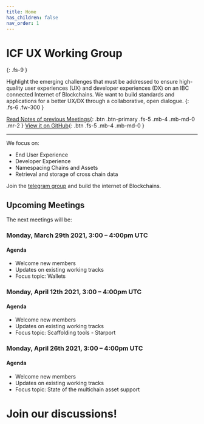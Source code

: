 ```yaml
---
title: Home
has_children: false
nav_order: 1
---
```



# ICF UX Working Group
{: .fs-9 }

Highlight the emerging challenges that must be addressed to ensure high-quality user experiences (UX) and developer experiences (DX) on an IBC connected Internet of Blockchains. We want to build standards and applications for a better UX/DX  through a collaborative, open dialogue.
{: .fs-6 .fw-300 }

[Read Notes of previous Meetings](https://interchain.neueux.com/meeting_notes/meetings.html){: .btn .btn-primary .fs-5 .mb-4 .mb-md-0 .mr-2 } [View it on GitHub](https://github.com/apeunit/interchain.neueux.com){: .btn .fs-5 .mb-4 .mb-md-0 }

---

We focus on:
* End User Experience
* Developer Experience
* Namespacing Chains and Assets
* Retrieval and storage of cross chain data

Join the  [telegram group](https://t.me/joinchat/E6CkGRrf0A_LswZeG0qvUg) and build the internet of Blockchains.

## Upcoming Meetings
The next meetings will be:

### Monday, March 29th 2021, 3:00 – 4:00pm UTC

####  Agenda

* Welcome new members
* Updates on existing working tracks
* Focus topic: Wallets

### Monday, April 12th 2021, 3:00 – 4:00pm UTC

#### Agenda

* Welcome new members
* Updates on existing working tracks
* Focus topic: Scaffolding tools - Starport


### Monday, April 26th 2021, 3:00 – 4:00pm UTC

#### Agenda

* Welcome new members
* Updates on existing working tracks
* Focus topic: State of the multichain asset support




# Join our discussions!
<a href="https://t.me/joinchat/E6CkGRrf0A_LswZeG0qvUg" target="_blank"><i class="fa fa-telegram" style="font-size:36px; margin-right:0.5em" aria-hidden="true"></i></a>   <a href="https://github.com/apeunit/interchain.neueux.com" target="_blank"><i class="fa fa-github" style="font-size:40px"></i></a>
